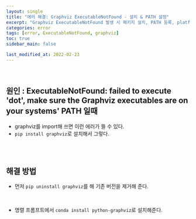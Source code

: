 ```yaml
---
layout: single
title: "에러 해결: Graphviz ExecutableNotFound - 설치 & PATH 설정"
excerpt: "Graphviz ExecutableNotFound 발생 시 패키지 설치, PATH 등록, platform 별 확인 방법"
categories: error
tags: [error, ExecutableNotFound, graphviz]
toc: true
sidebar_main: false

last_modified_at: 2022-02-23
---
```


<br>

## 원인 : ExecutableNotFound: failed to execute 'dot', make sure the Graphviz executables are on your systems' PATH 일때

- graphviz를 import해 쓰면 이런 에러가 뜰 수 있다.
- `pip install graphviz`로 설치해서 그렇다.

<br>
<br>

## 해결 방법

- 먼저 `pip uninstall graphviz`를 해 기존 버전을 제거해 준다.

<br>

- 명렬 프롬프트에서 `conda install python-graphviz`로 설치해준다.
